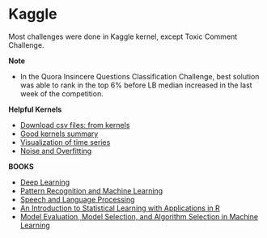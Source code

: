 # Kaggle

Most challenges were done in Kaggle kernel, except Toxic Comment Challenge. 

**Note**
* In the Quora Insincere Questions Classification Challenge, best solution was able to rank in the top 6% before LB median increased in the last week of the competition.


**Helpful Kernels**
* [Download csv files: from kernels](https://www.kaggle.com/rtatman/download-a-csv-file-from-a-kernel)
* [Good kernels summary](https://www.kaggle.com/shivamb/data-science-glossary-on-kaggle)
* [Visualization of time series](https://www.kaggle.com/thebrownviking20/everything-you-can-do-with-a-time-series?)
* [Noise and Overfitting](https://www.kaggle.com/konstantinmasich/theory-noise-and-overfitting)


**BOOKS**
* [Deep Learning](https://www.deeplearningbook.org/)
* [Pattern Recognition and Machine Learning](http://users.isr.ist.utl.pt/~wurmd/Livros/school/Bishop%20%20Pattern%20Recognition%20And%20Machine%20Learning%20%20Springer%20%202006.pd)
* [Speech and Language Processing](https://web.stanford.edu/~jurafsky/slp3/)
* [An Introduction to Statistical Learning with Applications in R](http://www-bcf.usc.edu/~gareth/ISL/)
* [Model Evaluation, Model Selection, and Algorithm Selection in Machine Learning](https://arxiv.org/pdf/1811.12808.pdf)

